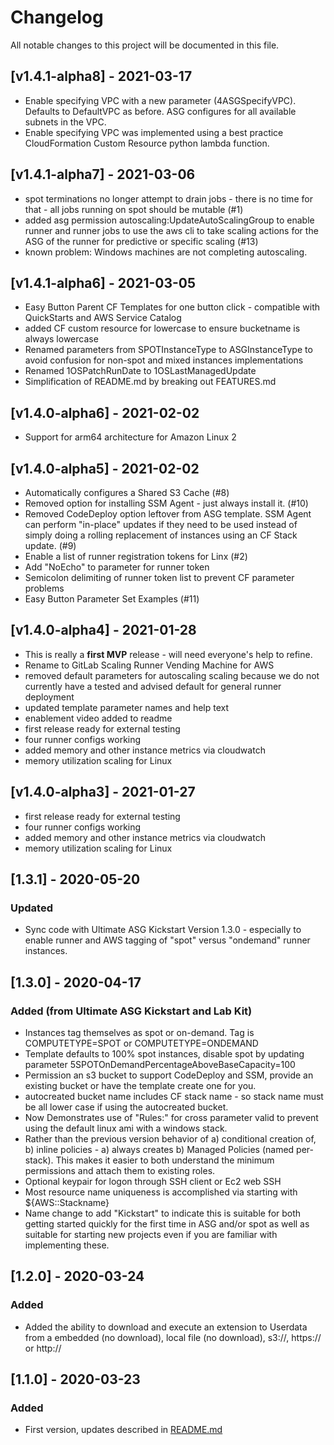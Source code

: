 # Changelog

All notable changes to this project will be documented in this file.

## [v1.4.1-alpha8] - 2021-03-17

- Enable specifying VPC with a new parameter (4ASGSpecifyVPC).  Defaults to DefaultVPC as before.  ASG configures for all available subnets in the VPC.
- Enable specifying VPC was implemented using a best practice CloudFormation Custom Resource python lambda function.
## [v1.4.1-alpha7] - 2021-03-06

- spot terminations no longer attempt to drain jobs - there is no time for that - all jobs running on spot should be mutable (#1)
- added asg permission autoscaling:UpdateAutoScalingGroup to enable runner and runner jobs to use the aws cli to take scaling actions for the ASG of the runner for predictive or specific scaling (#13)
- known problem: Windows machines are not completing autoscaling.

## [v1.4.1-alpha6] - 2021-03-05

- Easy Button Parent CF Templates for one button click - compatible with QuickStarts and AWS Service Catalog
- added CF custom resource for lowercase to ensure bucketname is always lowercase
- Renamed parameters from SPOTInstanceType to ASGInstanceType to avoid confusion for non-spot and mixed instances implementations
- Renamed 1OSPatchRunDate to 1OSLastManagedUpdate
- Simplification of README.md by breaking out FEATURES.md

## [v1.4.0-alpha6] - 2021-02-02

- Support for arm64 architecture for Amazon Linux 2
## [v1.4.0-alpha5] - 2021-02-02

- Automatically configures a Shared S3 Cache (#8)
- Removed option for installing SSM Agent - just always install it. (#10)
- Removed CodeDeploy option leftover from ASG template.  SSM Agent can perform "in-place" updates if they need to be used instead of simply doing a rolling replacement of instances using an CF Stack update. (#9)
- Enable a list of runner registration tokens for Linx (#2)
- Add "NoEcho" to parameter for runner token
- Semicolon delimiting of runner token list to prevent CF parameter problems
- Easy Button Parameter Set Examples (#11)
  
## [v1.4.0-alpha4] - 2021-01-28

- This is really a **first MVP** release - will need everyone's help to refine.
- Rename to GitLab Scaling Runner Vending Machine for AWS
- removed default parameters for autoscaling scaling because we do not currently have a tested and advised default for general runner deployment
- updated template parameter names and help text
- enablement video added to readme
- first release ready for external testing
- four runner configs working
- added memory and other instance metrics via cloudwatch
- memory utilization scaling for Linux

## [v1.4.0-alpha3] - 2021-01-27

- first release ready for external testing
- four runner configs working
- added memory and other instance metrics via cloudwatch
- memory utilization scaling for Linux

## [1.3.1] - 2020-05-20

### Updated

- Sync code with Ultimate ASG Kickstart Version 1.3.0 - especially to enable runner and AWS tagging of "spot" versus "ondemand" runner instances.

## [1.3.0] - 2020-04-17

### Added (from Ultimate ASG Kickstart and Lab Kit)

- Instances tag themselves as spot or on-demand.  Tag is COMPUTETYPE=SPOT or COMPUTETYPE=ONDEMAND
- Template defaults to 100% spot instances, disable spot by updating parameter 5SPOTOnDemandPercentageAboveBaseCapacity=100
- Permission an s3 bucket to support CodeDeploy and SSM, provide an existing bucket or have the template create one for you.
- autocreated bucket name includes CF stack name - so stack name must be all lower case if using the autocreated bucket.
- Now Demonstrates use of "Rules:" for cross parameter valid to prevent using the default linux ami with a windows stack.
- Rather than the previous version behavior of a) conditional creation of, b) inline policies - a) always creates b) Managed Policies (named per-stack).  This makes it easier to both understand the minimum permissions and attach them to existing roles.
- Optional keypair for logon through SSH client or Ec2 web SSH
- Most resource name uniqueness is accomplished via starting with ${AWS::Stackname}
- Name change to add "Kickstart" to indicate this is suitable for both getting started quickly for the first time in ASG and/or spot as well as suitable for starting new projects even if you are familiar with implementing these.

## [1.2.0] - 2020-03-24

### Added

- Added the ability to download and execute an extension to Userdata from a embedded (no download), local file (no download), s3://, https:// or http://

## [1.1.0] - 2020-03-23

### Added

- First version, updates described in [README.md](README.md)
